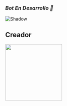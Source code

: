 ### *Bot En Desarrollo 🌙*
![Shadow](https://qu.ax/CDaWO.jpg)

## Creador 

<a href="https://github.com/CrxstianEscobar">
  <img src="https://qu.ax/HsOCy.jpg" width="180px"/>
</a>
